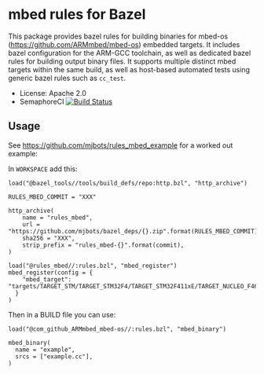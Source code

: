 # mbed rules for Bazel #

This package provides bazel rules for building binaries for mbed-os
(https://github.com/ARMmbed/mbed-os) embedded targets.  It includes
bazel configuration for the ARM-GCC toolchain, as well as dedicated
bazel rules for building output binary files.  It supports multiple
distinct mbed targets within the same build, as well as host-based
automated tests using generic bazel rules such as `cc_test`.

* License: Apache 2.0
* SemaphoreCI [![Build Status](https://semaphoreci.com/api/v1/jpieper/rules_mbed/branches/master/badge.svg)](https://semaphoreci.com/jpieper/rules_mbed)

## Usage ##

See https://github.com/mjbots/rules_mbed_example for a worked out
example:

In `WORKSPACE` add this:

```
load("@bazel_tools//tools/build_defs/repo:http.bzl", "http_archive")

RULES_MBED_COMMIT = "XXX"

http_archive(
    name = "rules_mbed",
    url = "https://github.com/mjbots/bazel_deps/{}.zip".format(RULES_MBED_COMMIT),
    sha256 = "XXX",
    strip_prefix = "rules_mbed-{}".format(commit),
)

load("@rules_mbed//:rules.bzl", "mbed_register")
mbed_register(config = {
    "mbed_target": "targets/TARGET_STM/TARGET_STM32F4/TARGET_STM32F411xE/TARGET_NUCLEO_F466ZE",
  }
)
```

Then in a BUILD file you can use:

```
load("@com_github_ARMmbed_mbed-os//:rules.bzl", "mbed_binary")

mbed_binary(
  name = "example",
  srcs = ["example.cc"],
)
```
